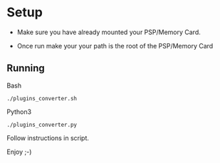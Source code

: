 # Setup
  
   - Make sure you have already mounted your PSP/Memory Card.
   
  - Once run make your your path is the root of the PSP/Memory Card
  
  ## Running

Bash

`./plugins_converter.sh`

Python3

`./plugins_converter.py`

Follow instructions in script.

Enjoy ;-)
